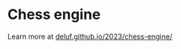 # Chess engine

Learn more at [deluf.github.io/2023/chess-engine/](https://deluf.github.io/2023/chess-engine/)
